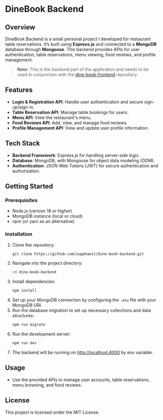# DineBook Backend

## Overview
DineBook Backend is a small personal project I developed for restaurant table reservations. It’s built using **Express.js** and connected to a **MongoDB** database through **Mongoose**. This backend provides APIs for user authentication, table reservations, menu viewing, food reviews, and profile management.

> **Note**: This is the backend part of the application and needs to be used in conjunction with the [dine-book-frontend](https://github.com/supphawit/dine-book-frontend) repository.

## Features
- **Login & Registration API**: Handle user authentication and secure sign-up/sign-in.
- **Table Reservation API**: Manage table bookings for users.
- **Menu API**: View the restaurant's menu.
- **Food Reviews API**: Add, view, and manage food reviews.
- **Profile Management API**: View and update user profile information.

## Tech Stack
- **Backend Framework**: Express.js for handling server-side logic.
- **Database**: MongoDB, with Mongoose for object data modeling (ODM).
- **Authentication**: JSON Web Tokens (JWT) for secure authentication and authorization.

## Getting Started

### Prerequisites
- Node.js (version 18 or higher)
- MongoDB instance (local or cloud)
- npm (or yarn as an alternative)

### Installation
1. Clone the repository:
    ```bash
    git clone https://github.com/supphawit/dine-book-backend.git
    ```
2. Navigate into the project directory:
    ```bash
    cd dine-book-backend
    ```
3. Install dependencies:
    ```bash
    npm install
    ```
4. Set up your MongoDB connection by configuring the `.env` file with your MongoDB URI.
5. Run the database migration to set up necessary collections and data structures:
    ```bash
    npm run migrate
    ```
6. Run the development server:
    ```bash
    npm run dev
    ```
7. The backend will be running on [http://localhost:4000](http://localhost:4000) by env variable.

## Usage
- Use the provided APIs to manage user accounts, table reservations, menu browsing, and food reviews.

## License
This project is licensed under the MIT License.
